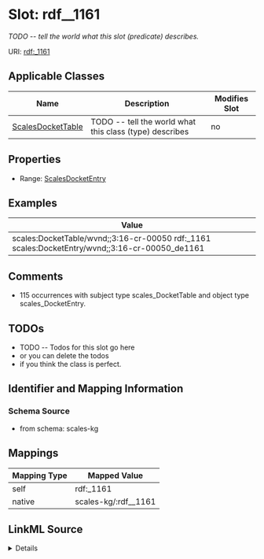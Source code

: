 

# Slot: rdf__1161


_TODO -- tell the world what this slot (predicate) describes._





URI: [rdf:_1161](http://www.w3.org/1999/02/22-rdf-syntax-ns#_1161)



<!-- no inheritance hierarchy -->





## Applicable Classes

| Name | Description | Modifies Slot |
| --- | --- | --- |
| [ScalesDocketTable](../classes/ScalesDocketTable.md) | TODO -- tell the world what this class (type) describes |  no  |







## Properties

* Range: [ScalesDocketEntry](../classes/ScalesDocketEntry.md)






## Examples

| Value |
| --- |
| scales:DocketTable/wvnd;;3:16-cr-00050 rdf:_1161 scales:DocketEntry/wvnd;;3:16-cr-00050_de1161 |

## Comments

* 115 occurrences with subject type scales_DocketTable and object type scales_DocketEntry.

## TODOs

* TODO -- Todos for this slot go here
* or you can delete the todos
* if you think the class is perfect.

## Identifier and Mapping Information







### Schema Source


* from schema: scales-kg




## Mappings

| Mapping Type | Mapped Value |
| ---  | ---  |
| self | rdf:_1161 |
| native | scales-kg/:rdf__1161 |




## LinkML Source

<details>
```yaml
name: rdf__1161
description: TODO -- tell the world what this slot (predicate) describes.
todos:
- TODO -- Todos for this slot go here
- or you can delete the todos
- if you think the class is perfect.
comments:
- 115 occurrences with subject type scales_DocketTable and object type scales_DocketEntry.
examples:
- value: scales:DocketTable/wvnd;;3:16-cr-00050 rdf:_1161 scales:DocketEntry/wvnd;;3:16-cr-00050_de1161
from_schema: scales-kg
rank: 1000
slot_uri: rdf:_1161
alias: rdf__1161
domain_of:
- scales_DocketTable
range: scales_DocketEntry

```
</details>
